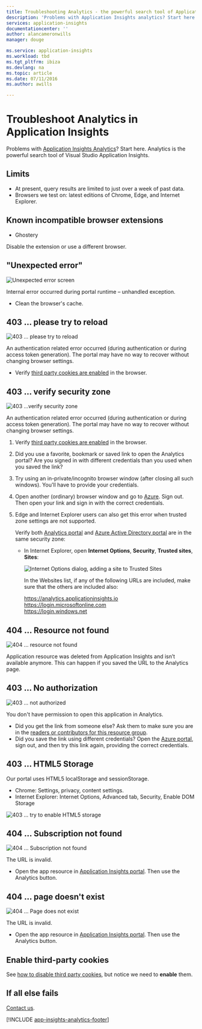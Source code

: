 ```yaml
---
title: Troubleshooting Analytics - the powerful search tool of Application Insights | Microsoft Azure
description: 'Problems with Application Insights analytics? Start here. '
services: application-insights
documentationcenter: ''
author: alancameronwills
manager: douge

ms.service: application-insights
ms.workload: tbd
ms.tgt_pltfrm: ibiza
ms.devlang: na
ms.topic: article
ms.date: 07/11/2016
ms.author: awills

---
```

# Troubleshoot Analytics in Application Insights
Problems with [Application Insights Analytics](app-insights-analytics.md)? Start here. Analytics is the powerful search tool of Visual Studio Application Insights.

## Limits
* At present, query results are limited to just over a week of past data.
* Browsers we test on: latest editions of Chrome, Edge, and Internet Explorer.

## Known incompatible browser extensions
* Ghostery

Disable the extension or use a different browser.

## <a name="e-a"></a> "Unexpected error"
![Unexpected error screen](./media/app-insights-analytics-troubleshooting/010.png)

Internal error occurred during portal runtime – unhandled exception.

* Clean the browser's cache. 

## <a name="e-b"></a>403 ... please try to reload
![403 ... please try to reload](./media/app-insights-analytics-troubleshooting/020.png)

An authentication related error occurred (during authentication or during access token generation). The portal may have no way to  recover without changing browser settings.

* Verify [third party cookies are enabled](#cookies) in the browser. 

## <a name="authentication"></a>403 ... verify security zone
![403 ...verify security zone](./media/app-insights-analytics-troubleshooting/030.png)

An authentication related error occurred (during authentication or during access token generation). The portal may have no way to  recover without changing browser settings.

1. Verify [third party cookies are enabled](#cookies) in the browser. 
2. Did you use a favorite, bookmark or saved link to open the Analytics portal? Are you signed in with different credentials than you used when you saved the link?
3. Try using an in-private/incognito browser window (after closing all such windows). You'll have to provide your credentials. 
4. Open another (ordinary) browser window and go to [Azure](https://portal.azure.com). Sign out. Then open your link and sign in with the correct credentials.
5. Edge and Internet Explorer users can also get this error when trusted zone settings are not supported.
   
    Verify both [Analytics portal](https://analytics.applicationinsights.io) and [Azure Active Directory portal](https://portal.azure.com) are in the same security zone:
   
   * In Internet Explorer, open **Internet Options**, **Security**, **Trusted sites**, **Sites**:
     
     ![Internet Options dialog, adding a site to Trusted Sites](./media/app-insights-analytics-troubleshooting/033.png)
     
     In the Websites list, if any of the following URLs are included, make sure that the others are included also:
     
     https://analytics.applicationinsights.io<br/>
     https://login.microsoftonline.com<br/>
     https://login.windows.net

## <a name="e-d"></a>404 ... Resource not found
![404 ... resource not found](./media/app-insights-analytics-troubleshooting/040.png)

Application resource was deleted from Application Insights and isn’t available anymore. This can happen if you saved the URL to the Analytics page.

## <a name="e-e"></a>403 ... No authorization
![403 ... not authorized](./media/app-insights-analytics-troubleshooting/050.png)

You don't have permission to open this application in Analytics.

* Did you get the link from someone else? Ask them to make sure you are in the [readers or contributors for this resource group](app-insights-resources-roles-access-control.md).
* Did you save the link using different credentials? Open the [Azure portal](https://portal.azure.com), sign out, and then try this link again, providing the correct credentials.

## <a name="html-storage"></a>403 ... HTML5 Storage
Our portal uses HTML5 localStorage and sessionStorage.

* Chrome: Settings, privacy, content settings.
* Internet Explorer: Internet Options, Advanced tab, Security, Enable DOM Storage

![403 ... try to enable HTML5 storage](./media/app-insights-analytics-troubleshooting/060.png)

## <a name="e-g"></a>404 ... Subscription not found
![404 ... Subscription not found](./media/app-insights-analytics-troubleshooting/070.png)

The URL is invalid. 

* Open the app resource in [Application Insights portal](https://portal.azure.com). Then use the Analytics button.

## <a name="e-h"></a>404 ... page doesn't exist
![404 ... Page does not exist](./media/app-insights-analytics-troubleshooting/080.png)

The URL is invalid.

* Open the app resource in [Application Insights portal](https://portal.azure.com). Then use the Analytics button.

## <a name="cookies"></a>Enable third-party cookies
  See [how to disable third party cookies](http://www.digitalcitizen.life/how-disable-third-party-cookies-all-major-browsers), but notice we need to **enable** them.

## <a name="e-x"></a>If all else fails
[Contact us](app-insights-get-dev-support.md).

[!INCLUDE [app-insights-analytics-footer](../../includes/app-insights-analytics-footer.md)]

